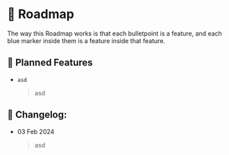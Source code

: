 # 📃 Roadmap
The way this Roadmap works is that each bulletpoint is a feature, and each blue marker inside them is a feature inside that feature.

## 📆 Planned Features
- `asd`
    > asd

## 📌 Changelog:
- 03 Feb 2024
    > asd